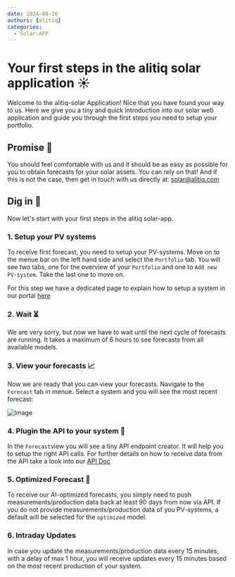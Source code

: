 ```yaml
---
date: 2024-08-16
authors: [alitiq]
categories:
  - Solar-APP
---
```


# Your first steps in the alitiq solar application ☀️

Welcome to the alitiq-solar Application! Nice that you have found your way to us. Here we give you a tiny and quick introduction into our solar web application and guide you through the first steps you need to setup your portfolio.

<!-- more -->
## Promise 🙏
You should feel comfortable with us and it should be as easy as possible for you to obtain forecasts for your solar assets. You can rely on that! And if this is not the case, then get in touch with us directly at: solar@alitiq.com

## Dig in 🚧
Now let's start with your first steps in the alitiq solar-app. 

### 1. Setup your PV systems
To receive first forecast, you need to setup your PV-systems. Move on to the menue bar on the left hand side and select the `Portfolio` tab. You will see two tabs, one for the overview of your `Portfolio` and one to `Add new PV-system`. Take the last one to move on. 

For this step we have a dedicated page to explain how to setup a system in our portal [here](https://docs.alitiq.com/knowledge/2025/02/02/-setup-your-pv-system-for-solar-power-forecast--alitiq/)

### 2. Wait ⏳
We are very sorry, but now we have to wait until the next cycle of forecasts are running. It takes a maximum of 6 hours to see forecasts from all available models. 

### 3. View your forecasts 📈
Now we are ready that you can view your forecasts. Navigate to the `Forecast` tab in menue. Select a system and you will see the most recent forecast: 

![Image](https://makandracards.com/alitiq/622487/attachments/32645)

### 4. Plugin the API to your system 🔌

In the `Forecast`view you will see a tiny API endpoint creator. It will help you to setup the right API calls. For further details on how to receive data from the API take a look into our [API Doc](https://docs.alitiq.com/solar_power_forecast/setup_pv_portfolio_forecast/)


### 5. Optimized Forecast 🧠
To receive our AI-optimized forecasts, you simply need to push measurements/production data back at least 90 days from now via API. If you do not provide measurements/production data of you PV-systems, a default will be selected for the `optimized` model. 

### 6. Intraday Updates 
In case you update the measurements/production data every 15 minutes, with a delay of max 1 hour, you will receive updates every 15 minutes based on the most recent production of your system. 




